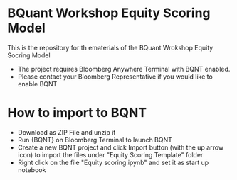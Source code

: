 # BQuant Workshop Equity Scoring Model
This is the repository for th ematerials of the BQuant Wrokshop Equity Socring Model

* The project requires Bloomberg Anywhere Terminal with BQNT enabled.
* Please contact your Bloomberg Representative if you would like to enable BQNT

# How to import to BQNT
* Download as ZIP File and unzip it
* Run {BQNT} on Bloomberg Terminal to launch BQNT
* Create a new BQNT project and click Import button (with the up arrow icon) to import the files under "Equity Scoring Template" folder
* Right click on the file "Equity scoring.ipynb" and set it as start up notebook
